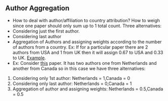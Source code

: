 ## Author Aggregation

- How to deal with author/affiliation to country attribution? How to weigh since one paper should only sum up to 1 total count. Three alternatives:
- Considering just the first author.
- Considering last author
- Aggregation of Authors and assigning weights according to the number of authors from a country. Ex: If for a particular paper there are 2 authors from USA and 1 from UK then it will assign 0.67 to USA and 0.33 to UK.
<a href="https://colab.research.google.com/drive/1vZYu3PP6VJ3zbTucLa6HOfRoFskzEWWG?usp=sharing">Example</a>.
- Ex: Consider <a href="https://arxiv.org/pdf/1412.6980v8.pdf">this</a> paper. It has two authors one from Netherlands and another from Canada so in this case we have three alternatives:
1. Considering only 1st author: Netherlands = 1,Canada = 0
2. Considering only last author: Netherlands = 0,Canada = 1
3. Aggregation of author and assigning weights: Netherlands = 0.5,Canada = 0.5

